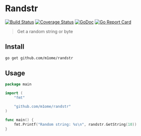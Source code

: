 # Randstr
[![Build Status](https://travis-ci.org/m1ome/randstr.svg?branch=master)](https://travis-ci.org/m1ome/randstr)
[![Coverage Status](https://coveralls.io/repos/github/m1ome/randstr/badge.svg?branch=master)](https://coveralls.io/github/m1ome/randstr?branch=master)
[![GoDoc](https://godoc.org/github.com/m1ome/randstr?status.svg)](https://godoc.org/github.com/m1ome/randstr)
[![Go Report Card](https://goreportcard.com/badge/github.com/m1ome/randstr)](https://goreportcard.com/report/github.com/m1ome/randstr)

> Get a random string or byte

## Install
```bash
go get github.com/m1ome/randstr
```

## Usage
```go
package main

import (
    "fmt"

    "github.com/m1ome/randstr"
)

func main() {
    fmt.Printf("Random string: %s\n", randstr.GetString(10))
}

```